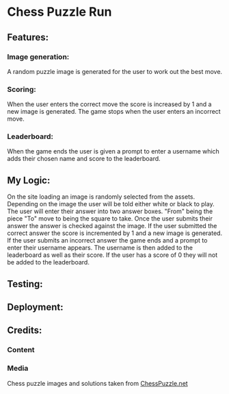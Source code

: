 # Chess Puzzle Run

## Features:

### Image generation:
A random puzzle image is generated for the user to work out the best move. 

### Scoring:
When the user enters the correct move the score is increased by 1 and a new image is generated. The game stops when the user enters an incorrect move.  

### Leaderboard:
When the game ends the user is given a prompt to enter a username which adds their chosen name and score to the leaderboard. 

## My Logic: 
On the site loading an image is randomly selected from the assets.
Depending on the image the user will be told either white or black to play. 
The user will enter their answer into two answer boxes. "From" being the piece "To" move to being the square to take. 
Once the user submits their answer the answer is checked against the image. 
If the user submitted the correct answer the score is incremented by 1 and a new image is generated. 
If the user submits an incorrect answer the game ends and a prompt to enter their username appears. 
The username is then added to the leaderboard as well as their score. 
If the user has a score of 0 they will not be added to the leaderboard. 

## Testing:

## Deployment:

## Credits:

### Content 

### Media
Chess puzzle images and solutions taken from [ChessPuzzle.net](https://chesspuzzle.net/) 